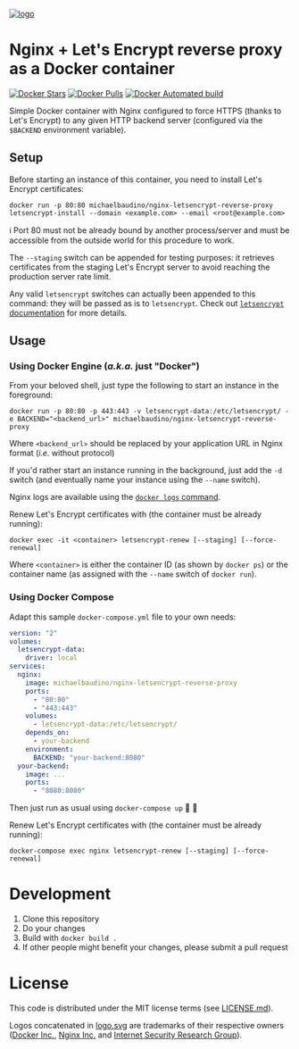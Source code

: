 [![logo](https://raw.githubusercontent.com/michaelbaudino/nginx-letsencrypt-reverse-proxy/master/logo.svg)](https://github.com/michaelbaudino/nginx-letsencrypt-reverse-proxy)

# Nginx + Let's Encrypt reverse proxy as a Docker container

[![Docker Stars](https://img.shields.io/docker/stars/michaelbaudino/nginx-letsencrypt-reverse-proxy.svg?style=flat-square)](https://hub.docker.com/r/michaelbaudino/nginx-letsencrypt-reverse-proxy/)
[![Docker Pulls](https://img.shields.io/docker/pulls/michaelbaudino/nginx-letsencrypt-reverse-proxy.svg?style=flat-square)](https://hub.docker.com/r/michaelbaudino/nginx-letsencrypt-reverse-proxy/)
[![Docker Automated build](https://img.shields.io/docker/automated/michaelbaudino/nginx-letsencrypt-reverse-proxy.svg?style=flat-square)](https://hub.docker.com/r/michaelbaudino/nginx-letsencrypt-reverse-proxy/)

Simple Docker container with Nginx configured to force HTTPS (thanks to Let's Encrypt) to any given HTTP backend server (configured via the `$BACKEND` environment variable).

## Setup

Before starting an instance of this container, you need to install Let's Encrypt certificates:
```
docker run -p 80:80 michaelbaudino/nginx-letsencrypt-reverse-proxy letsencrypt-install --domain <example.com> --email <root@example.com>
```

:information_source: Port 80 must not be already bound by another process/server and must be accessible from the outside world for this procedure to work.

The `--staging` switch can be appended for testing purposes: it retrieves certificates from the staging Let's Encrypt server to avoid reaching the production server rate limit.

Any valid `letsencrypt` switches can actually been appended to this command: they will be passed as is to `letsencrypt`. Check out [`letsencrypt` documentation](https://certbot.eff.org/docs/using.html) for more details.

## Usage

### Using Docker Engine (_a.k.a._ just "Docker")

From your beloved shell, just type the following to start an instance in the foreground:
```
docker run -p 80:80 -p 443:443 -v letsencrypt-data:/etc/letsencrypt/ -e BACKEND="<backend_url>" michaelbaudino/nginx-letsencrypt-reverse-proxy
```

Where `<backend_url>` should be replaced by your application URL in Nginx format (_i.e._ without protocol)

If you'd rather start an instance running in the background, just add the `-d` switch (and eventually name your instance using the `--name` switch).

Nginx logs are available using the [`docker logs` command](https://docs.docker.com/engine/reference/commandline/logs/).

Renew Let's Encrypt certificates with (the container must be already running):
```
docker exec -it <container> letsencrypt-renew [--staging] [--force-renewal]
```

Where `<container>` is either the container ID (as shown by `docker ps`) or the container name (as assigned with the `--name` switch of `docker run`).

### Using Docker Compose

Adapt this sample `docker-compose.yml` file to your own needs:
```yaml
version: "2"
volumes:
  letsencrypt-data:
    driver: local
services:
  nginx:
    image: michaelbaudino/nginx-letsencrypt-reverse-proxy
    ports:
      - "80:80"
      - "443:443"
    volumes:
      - letsencrypt-data:/etc/letsencrypt/
    depends_on:
      - your-backend
    environment:
      BACKEND: "your-backend:8080"
  your-backend:
    image: ...
    ports:
      - "8080:8080"
```

Then just run as usual using `docker-compose up` :tada: :whale:

Renew Let's Encrypt certificates with (the container must be already running):
```
docker-compose exec nginx letsencrypt-renew [--staging] [--force-renewal]
```

# Development

1. Clone this repository
2. Do your changes
3. Build with `docker build .`
4. If other people might benefit your changes, please submit a pull request

# License

This code is distributed under the MIT license terms (see [LICENSE.md](https://github.com/michaelbaudino/nginx-letsencrypt-reverse-proxy/blob/master/LICENSE.md)).

Logos concatenated in [logo.svg](https://github.com/michaelbaudino/nginx-letsencrypt-reverse-proxy/blob/master/logo.svg) are trademarks of their respective owners ([Docker Inc.](https://www.docker.com/company), [Nginx Inc.](https://www.nginx.com/company/) and [Internet Security Research Group](https://letsencrypt.org/)).
